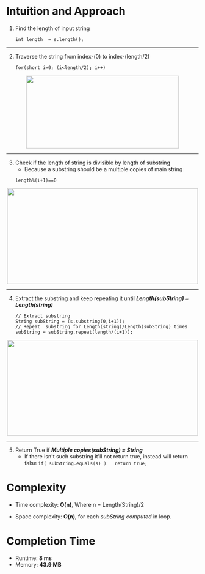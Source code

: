 # Intuition and Approach
<!-- Describe your first thoughts on how to solve this problem. -->
1.  Find the length of input string
    ```
    int length  = s.length();
    ```

---

2. Traverse the string from index-(0) to index-(length/2)
    ```
    for(short i=0; (i<length/2); i++)
    ```
<p align="center">
<img src="https://assets.leetcode.com/users/images/d8555677-a157-4206-9775-65f7f16ca002_1692596930.0106654.gif" width="400" height="190"/>
</p>

---

3. Check if the length of string is divisible by length of substring
    - Because a substring should be a multiple copies of main string
    ```
    length%(i+1)==0
    ```
<p align="center">
<img src="https://assets.leetcode.com/users/images/948408ca-df51-43c3-a994-0334cbf07300_1692600272.6266916.jpeg" width="500" height="250"/>

---

4.  Extract the substring and keep repeating it until ***Length(subString) = Length(string)***
    ```
    // Extract substring 
    String subString = (s.substring(0,i+1));
    // Repeat  substring for Length(string)/Length(subString) times
    subString = subString.repeat(length/(i+1)); 
    ```
<p align="center">
<img src="https://assets.leetcode.com/users/images/04a598dd-42fb-4b72-b516-c1e3cfa6b270_1692602630.2253296.jpeg" width="500" height="250"/>

---

5. Return True if ***Multiple copies(subString) = String***
    - If there isn't such substring it'll not return true, instead will return false
    ` if( subString.equals(s) )   return true; `

# Complexity
- Time complexity: **O(n)**, Where n = Length(String)/2
<!-- Add your time complexity here, e.g. $$O(n)$$ -->

- Space complexity: **O(n)**, for each *subString computed* in loop.
<!-- Add your space complexity here, e.g. $$O(n)$$ -->

# Completion Time
- Runtime: **8 ms**
- Memory: **43.9 MB**
